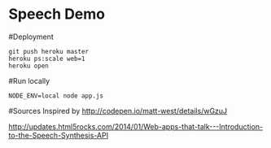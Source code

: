 Speech Demo
===========



#Deployment

    git push heroku master
    heroku ps:scale web=1
    heroku open

#Run locally

    NODE_ENV=local node app.js



#Sources
Inspired by http://codepen.io/matt-west/details/wGzuJ

http://updates.html5rocks.com/2014/01/Web-apps-that-talk---Introduction-to-the-Speech-Synthesis-API